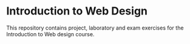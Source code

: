 # Introduction to Web Design
This repository contains project, laboratory and exam exercises for the Introduction to Web design course.
